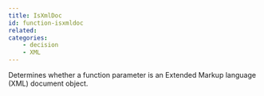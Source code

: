 ```yaml
---
title: IsXmlDoc
id: function-isxmldoc
related:
categories:
    - decision
    - XML
---
```


Determines whether a function parameter is an Extended Markup
language (XML) document object.